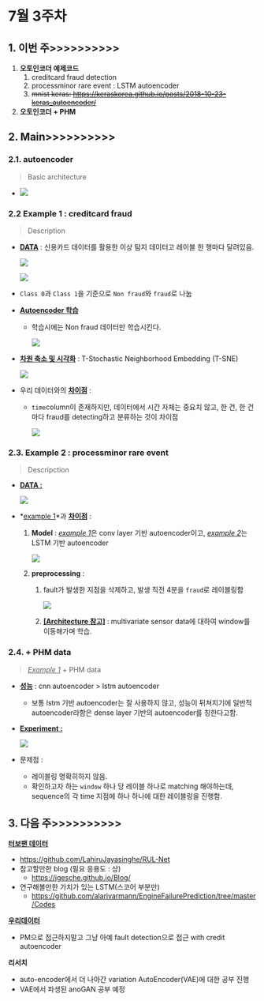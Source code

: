 # 7월 3주차

## 1. 이번 주>>>>>>>>>>

1. **오토인코더 예제코드**
   1. creditcard fraud detection
   2. processminor rare event : LSTM autoencoder
   3. ~~mnist keras: https://keraskorea.github.io/posts/2018-10-23-keras_autoencoder/~~
2. **오토인코더 + PHM**



## 2. Main>>>>>>>>>>

### 2.1. autoencoder

> Basic architecture

- ![](https://github.com/ydy8989/PHM_Study/tree/master/pic/architecture.png)





### 2.2 Example 1 : creditcard fraud

> Description

- **<u>DATA</u>** : 신용카드 데이터를 활용한 이상 탐지 데이터고 레이블 한 행마다 달려있음.

  ![](https://github.com/ydy8989/PHM_Study/tree/master/pic/creditdata1.png)

  ![](https://github.com/ydy8989/PHM_Study/tree/master/pic/creditdata2.png)

- `Class 0`과 `Class 1`을 기준으로 `Non fraud`와 `fraud`로 나눔

- <u>**Autoencoder 학습**</u>

  - 학습시에는 Non fraud 데이터만 학습시킨다. 

    ![](https://github.com/ydy8989/PHM_Study/tree/master/pic/ano.png)

- **<u>차원 축소 및 시각화</u>** : T-Stochastic Neighborhood Embedding (T-SNE)

  ![](https://github.com/ydy8989/PHM_Study/tree/master/pic/tsne.png)

- 우리 데이터와의 **<u>차이점</u>** : 

  - `time`column이 존재하지만, 데이터에서 시간 자체는 중요치 않고, 한 건, 한 건마다 fraud를 detecting하고 분류하는 것이 차이점

    ![](https://github.com/ydy8989/PHM_Study/tree/master/pic/creditlabel.png)





### 2.3. Example 2 : processminor rare event

> Descripction

- **<u>DATA :</u>**

  ![](https://github.com/ydy8989/PHM_Study/tree/master/pic/processminordata.png)

- *<u>example 1</u>*과 **<u>차이점</u>** :

  1. **Model** : <u>*example 1*</u>은 conv layer 기반 autoencoder이고, <u>*example 2*</u>는 LSTM 기반 autoencoder

     ![](https://github.com/ydy8989/PHM_Study/tree/master/pic/lstmautoarchi.png)

  2. **preprocessing** : 

     1. fault가 발생한 지점을 삭제하고, 발생 직전 4분을 `fraud`로 레이블링함

        ![](https://github.com/ydy8989/PHM_Study/tree/master/pic/shifting.png)

     2. **<u>[Architecture 참고]</u>** : multivariate sensor data에 대하여 window를 이동해가며 학습.

        

### 2.4. + PHM data

> *<u>Example 1</u>* + PHM data

- **<u>성능</u>** : cnn autoencoder > lstm autoencoder 

  - 보통 lstm 기반 autoencoder는 잘 사용하지 않고, 성능이 뒤쳐지기에 일반적 autoencoder라함은 dense layer 기반의 autoencoder를 칭한다고함.

- **<u>Experiment :</u>**

  ![](https://github.com/ydy8989/PHM_Study/tree/master/pic/fail_img.png)

- 문제점 : 
  - 레이블링 명확히하지 않음.
  - 확인하고자 하는 `window` 하나 당 레이블 하나로 matching 해야하는데, sequence의 각 time 지점에 하나 하나에 대한 레이블링을 진행함. 





## 3. 다음 주>>>>>>>>>>

**<u>터보팬 데이터</u>**

- https://github.com/LahiruJayasinghe/RUL-Net
- 참고할만한 blog (필요 응용도 : 상)
  - https://jgesche.github.io/Blog/
- 연구해볼만한 가치가 있는 LSTM(스코어 부분만)
  - https://github.com/alarivarmann/EngineFailurePrediction/tree/master/Codes

**<u>우리데이터</u>**

- PM으로 접근하지말고 그냥 아예 fault detection으로 접근 with credit autoencoder

**리서치**

- auto-encoder에서 더 나아간 variation AutoEncoder(VAE)에 대한 공부 진행
- VAE에서 파생된 anoGAN 공부 예정